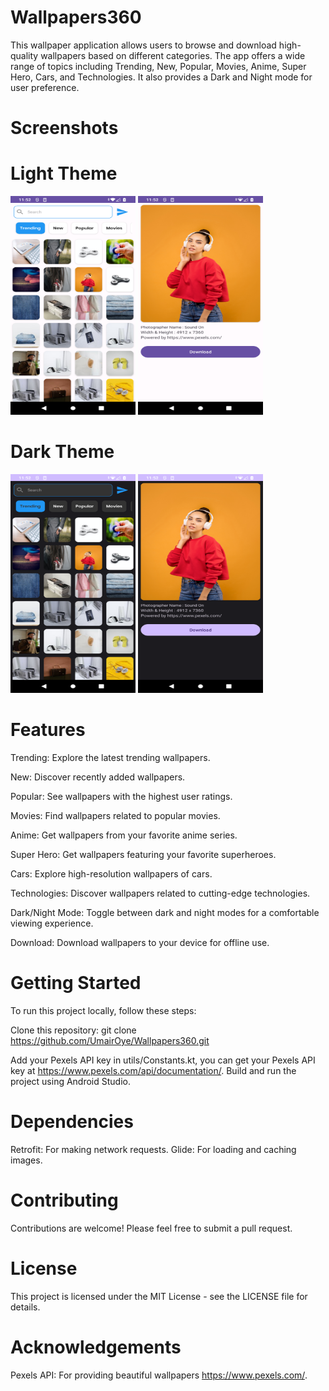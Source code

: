 # Wallpapers360
This wallpaper application allows users to browse and download high-quality wallpapers based on different categories. The app offers a wide range of topics including Trending, New, Popular, Movies, Anime, Super Hero, Cars, and Technologies. It also provides a Dark and Night mode for user preference.

# Screenshots

# Light Theme
<img width="200" height="350" src="screenshots/Screenshot_20231013-115211.png" alt="Image" >  <img width="200" height="350" src="screenshots/Screenshot_20231013-115236.png" alt="Image" >

# Dark Theme
<img width="200" height="350" src="screenshots/Screenshot_20231013-115222.png" alt="Image" >  <img width="200" height="350" src="screenshots/Screenshot_20231013-115228.png" alt="Image" >

# Features
Trending: Explore the latest trending wallpapers.

New: Discover recently added wallpapers.

Popular: See wallpapers with the highest user ratings.

Movies: Find wallpapers related to popular movies.

Anime: Get wallpapers from your favorite anime series.

Super Hero: Get wallpapers featuring your favorite superheroes.

Cars: Explore high-resolution wallpapers of cars.

Technologies: Discover wallpapers related to cutting-edge technologies.

Dark/Night Mode: Toggle between dark and night modes for a comfortable viewing experience.

Download: Download wallpapers to your device for offline use.

# Getting Started
To run this project locally, follow these steps:

Clone this repository: git clone https://github.com/UmairOye/Wallpapers360.git

Add your Pexels API key in utils/Constants.kt, you can get your Pexels API key at https://www.pexels.com/api/documentation/.
Build and run the project using Android Studio.


# Dependencies
Retrofit: For making network requests.
Glide: For loading and caching images.
# Contributing
Contributions are welcome! Please feel free to submit a pull request.

# License
This project is licensed under the MIT License - see the LICENSE file for details.

# Acknowledgements
Pexels API: For providing beautiful wallpapers https://www.pexels.com/.
